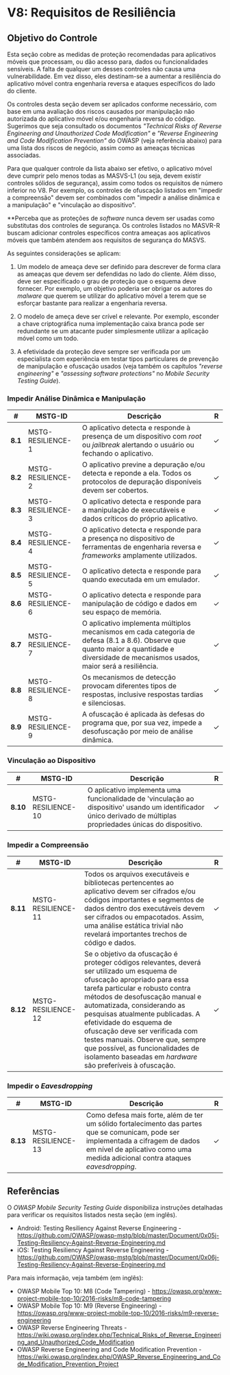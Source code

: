 # V8: Requisitos de Resiliência

## Objetivo do Controle

Esta seção cobre as medidas de proteção recomendadas para aplicativos móveis que processam, ou dão acesso para, dados ou funcionalidades sensíveis. A falta de qualquer um desses controles não causa uma vulnerabilidade. Em vez disso, eles destinam-se a aumentar a resiliência do aplicativo móvel contra engenharia reversa e ataques específicos do lado do cliente.

Os controles desta seção devem ser aplicados conforme necessário, com base em uma avaliação dos riscos causados por manipulação não autorizada do aplicativo móvel e/ou engenharia reversa do código. Sugerimos que seja consultado os documentos *"Technical Risks of Reverse Engineering and Unauthorized Code Modification"* e *"Reverse Engineering and Code Modification Prevention"* do OWASP (veja referência abaixo) para uma lista dos riscos de negócio, assim como as ameaças técnicas associadas.

Para que qualquer controle da lista abaixo ser efetivo, o aplicativo móvel deve cumprir pelo menos todas as MASVS-L1 (ou seja, devem existir controles sólidos de segurança), assim como todos os requisitos de número inferior no V8. Por exemplo, os controles de ofuscação listados em "impedir a compreensão" devem ser combinados com "impedir a análise dinâmica e a manipulação" e "vinculação ao dispositivo".

**Perceba que as proteções de *software* nunca devem ser usadas como substitutas dos controles de segurança. Os controles listados no MASVR-R buscam adicionar controles específicos contra ameaças aos aplicativos móveis que também atendem aos requisitos de segurança do MASVS.

As seguintes considerações se aplicam:

1. Um modelo de ameaça deve ser definido para descrever de forma clara as ameaças que devem ser defendidas no lado do cliente. Além disso, deve ser especificado o grau de proteção que o esquema deve fornecer. Por exemplo, um objetivo poderia ser obrigar os autores do *malware* que querem se utilizar do aplicativo móvel a terem que se esforçar bastante para realizar a engenharia reversa.

2. O modelo de ameça deve ser crível e relevante. Por exemplo, esconder a chave criptográfica numa implementação caixa branca pode ser redundante se um atacante puder simplesmente utilizar a aplicação móvel como um todo.

3. A efetividade da proteção deve sempre ser verificada por um especialista com experiência em testar tipos particulares de prevenção de manipulação e ofuscação usados (veja também os capítulos *"reverse engineering"* e *"assessing software protections"* no *Mobile Security Testing Guide*).

<!-- \pagebreak -->

### Impedir Análise Dinâmica e Manipulação

| # | MSTG-ID | Descrição | R |
| -- | -------- | ---------------------- | - |
| **8.1** | MSTG-RESILIENCE-1 | O aplicativo detecta e responde à presença de um dispositivo com *root* ou *jailbreak* alertando o usuário ou fechando o aplicativo. | ✓ |
| **8.2** | MSTG-RESILIENCE-2 | O aplicativo previne a depuração e/ou detecta e reponde a ela. Todos os protocolos de depuração disponíveis devem ser cobertos. | ✓ |
| **8.3** | MSTG-RESILIENCE-3 | O aplicativo detecta e responde para a manipulação de executáveis e dados críticos do próprio aplicativo. | ✓ |
| **8.4** | MSTG-RESILIENCE-4 | O aplicativo detecta e responde para a presença no dispositivo de ferramentas de engenharia reversa e *frameworks* amplamente utilizados. | ✓ |
| **8.5** | MSTG-RESILIENCE-5 | O aplicativo detecta e responde para quando executada em um emulador.  | ✓ |
| **8.6** | MSTG-RESILIENCE-6 | O aplicativo detecta e responde para manipulação de código e dados em seu espaço de memória. | ✓ |
| **8.7** | MSTG-RESILIENCE-7 | O aplicativo implementa múltiplos mecanismos em cada categoria de defesa (8.1 a 8.6). Observe que quanto maior a quantidade e diversidade de mecanismos usados, maior será a resiliência. | ✓ |
| **8.8** | MSTG-RESILIENCE-8 | Os mecanismos de detecção provocam diferentes tipos de respostas, inclusive respostas tardias e silenciosas. | ✓ |
| **8.9** | MSTG-RESILIENCE-9 | A ofuscação é aplicada às defesas do programa que, por sua vez, impede a desofuscação por meio de análise dinâmica. | ✓ |

### Vinculação ao Dispositivo

| # | MSTG-ID | Descrição | R |
| -- | -------- | ---------------------- | - |
| **8.10** | MSTG-RESILIENCE-10 | O aplicativo implementa uma funcionalidade de 'vinculação ao dispositivo' usando um identificador único derivado de múltiplas propriedades únicas do dispositivo. | ✓ |

<!-- \pagebreak -->

### Impedir a Compreensão

| # | MSTG-ID | Descrição | R |
| -- | -------- | ---------------------- | - |
| **8.11** | MSTG-RESILIENCE-11 | Todos os arquivos executáveis e bibliotecas pertencentes ao aplicativo devem ser cifrados e/ou códigos importantes e segmentos de dados dentro dos executáveis devem ser cifrados ou empacotados. Assim, uma análise estática trivial não revelará importantes trechos de código e dados. | ✓ |
| **8.12** | MSTG-RESILIENCE-12 | Se o objetivo da ofuscação é proteger códigos relevantes, deverá ser utilizado um esquema de ofuscação apropriado para essa tarefa particular e robusto contra métodos de desofuscação manual e automatizada, considerando as pesquisas atualmente publicadas. A efetividade do esquema de ofuscação deve ser verificada com testes manuais. Observe que, sempre que possível, as funcionalidades de isolamento baseadas em *hardware* são preferíveis à ofuscação. | ✓ |

### Impedir o _Eavesdropping_

| # | MSTG-ID | Descrição | R |
| -- | -------- | ---------------------- | - |
| **8.13** | MSTG-RESILIENCE-13 | Como defesa mais forte, além de ter um sólido fortalecimento das partes que se comunicam, pode ser implementada a cifragem de dados em nível de aplicativo como uma medida adicional contra ataques _eavesdropping_. | ✓ |

<!-- \pagebreak -->

## Referências

O *OWASP Mobile Security Testing Guide* disponibiliza instruções detalhadas para verificar os requisitos listados nesta seção (em inglês).

- Android: Testing Resiliency Against Reverse Engineering - <https://github.com/OWASP/owasp-mstg/blob/master/Document/0x05j-Testing-Resiliency-Against-Reverse-Engineering.md>
- iOS: Testing Resiliency Against Reverse Engineering - <https://github.com/OWASP/owasp-mstg/blob/master/Document/0x06j-Testing-Resiliency-Against-Reverse-Engineering.md>

Para mais informação, veja também (em inglês):

- OWASP Mobile Top 10: M8 (Code Tampering) - <https://owasp.org/www-project-mobile-top-10/2016-risks/m8-code-tampering>
- OWASP Mobile Top 10: M9 (Reverse Engineering) - <https://owasp.org/www-project-mobile-top-10/2016-risks/m9-reverse-engineering>
- OWASP Reverse Engineering Threats - <https://wiki.owasp.org/index.php/Technical_Risks_of_Reverse_Engineering_and_Unauthorized_Code_Modification>
- OWASP Reverse Engineering and Code Modification Prevention - <https://wiki.owasp.org/index.php/OWASP_Reverse_Engineering_and_Code_Modification_Prevention_Project>
